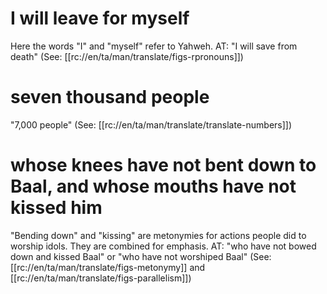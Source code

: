 # I will leave for myself

Here the words "I" and "myself" refer to Yahweh. AT: "I will save from death" (See: [[rc://en/ta/man/translate/figs-rpronouns]])

# seven thousand people

"7,000 people" (See: [[rc://en/ta/man/translate/translate-numbers]])

# whose knees have not bent down to Baal, and whose mouths have not kissed him

"Bending down" and "kissing" are metonymies for actions people did to worship idols. They are combined for emphasis. AT: "who have not bowed down and kissed Baal" or "who have not worshiped Baal" (See: [[rc://en/ta/man/translate/figs-metonymy]] and [[rc://en/ta/man/translate/figs-parallelism]])

